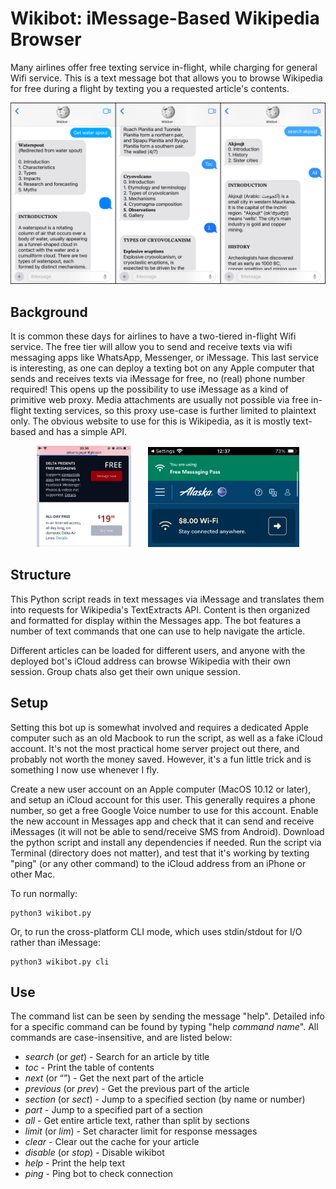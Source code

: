 # Wikibot: iMessage-Based Wikipedia Browser
Many airlines offer free texting service in-flight, while charging for general Wifi service. This is a text message bot that allows you to browse Wikipedia for free during a flight by texting you a requested article's contents.

![Screenshot](https://raw.githubusercontent.com/DylanGustafson/Wikibot/main/screenshots/wikibot.png)

## Background
It is common these days for airlines to have a two-tiered in-flight Wifi service. The free tier will allow you to send and receive texts via wifi messaging apps like WhatsApp, Messenger, or iMessage. This last service is interesting, as one can deploy a texting bot on any Apple computer that sends and receives texts via iMessage for free, no (real) phone number required! This opens up the possibility to use iMessage as a kind of primitive web proxy. Media attachments are usually not possible via free in-flight texting services, so this proxy use-case is further limited to plaintext only. The obvious website to use for this is Wikipedia, as it is mostly text-based and has a simple API.

<p align="center">
<img src="https://raw.githubusercontent.com/DylanGustafson/Wikibot/main/screenshots/delta.png" width=30% height=30% /> &nbsp;&nbsp;&nbsp;&nbsp;&nbsp; <img src="https://raw.githubusercontent.com/DylanGustafson/Wikibot/main/screenshots/alaska.png" width=48% height=48% />
</p>

## Structure
This Python script reads in text messages via iMessage and translates them into requests for Wikipedia's TextExtracts API. Content is then organized and formatted for display within the Messages app. The bot features a number of text commands that one can use to help navigate the article.

Different articles can be loaded for different users, and anyone with the deployed bot's iCloud address can browse Wikipedia with their own session. Group chats also get their own unique session.

## Setup
Setting this bot up is somewhat involved and requires a dedicated Apple computer such as an old Macbook to run the script, as well as a fake iCloud account. It's not the most practical home server project out there, and probably not worth the money saved. However, it's a fun little trick and is something I now use whenever I fly.

Create a new user account on an Apple computer (MacOS 10.12 or later), and setup an iCloud account for this user. This generally requires a phone number, so get a free Google Voice number to use for this account. Enable the new account in Messages app and check that it can send and receive iMessages (it will not be able to send/receive SMS from Android). Download the python script and install any dependencies if needed. Run the script via Terminal (directory does not matter), and test that it's working by texting "ping" (or any other command) to the iCloud address from an iPhone or other Mac.

To run normally:
```console
python3 wikibot.py
```
Or, to run the cross-platform CLI mode, which uses stdin/stdout for I/O rather than iMessage:
```console
python3 wikibot.py cli
```

## Use
The command list can be seen by sending the message "help". Detailed info for a specific command can be found by typing "help *command name*". All commands are case-insensitive, and are listed below:

* *search* (or *get*) - Search for an article by title
* *toc* - Print the table of contents
* *next* (or “”) - Get the next part of the article
* *previous* (or *prev*) - Get the previous part of the article
* *section* (or *sect*) - Jump to a specified section (by name or number)
* *part* - Jump to a specified part of a section
* *all* - Get entire article text, rather than split by sections
* *limit* (or *lim*) - Set character limit for response messages
* *clear* - Clear out the cache for your article
* *disable* (or *stop*) - Disable wikibot
* *help* - Print the help text
* *ping* - Ping bot to check connection
